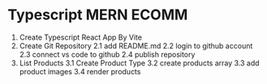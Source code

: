 # Typescript MERN ECOMM

1. Create Typescript React App By Vite
2. Create Git Repository
    2.1 add README.md
    2.2 login to github account
    2.3 connect vs code to github
    2.4 publish repository
3. List Products
    3.1 Create Product Type
    3.2 create products array
    3.3 add product images
    3.4 render products